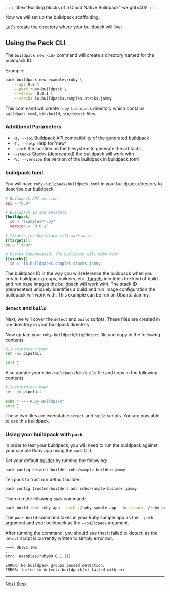+++
title="Building blocks of a Cloud Native Buildpack"
weight=402
+++

<!-- test:suite=create-buildpack;weight=2 -->

Now we will set up the buildpack scaffolding.

Let's create the directory where your buildpack will live:

## Using the Pack CLI

The `buildpack new <id>` command will create a directory named for the buildpack ID.

Example:
<!-- test:exec -->
```bash
pack buildpack new examples/ruby \
    --api 0.8 \
    --path ruby-buildpack \
    --version 0.0.1 \
    --stacks io.buildpacks.samples.stacks.jammy
```
<!--+- "{{execute}}"+-->
This command will create `ruby-buildpack` directory which contains `buildpack.toml`, `bin/build`,  `bin/detect` files.

### Additional Parameters
- `-a, --api` Buildpack API compatibility of the generated buildpack
- `-h, --help` Help for 'new'
- `--path` the location on the filesystem to generate the artifacts
- `--stacks` Stacks (deprecated) the buildpack will work with
- `-V, --version` the version of the buildpack in buildpack.toml



### buildpack.toml

You will have `ruby-buildpack/buildpack.toml`<!--+"{{open}}"+--> in your buildpack directory to describe our buildpack.

<!-- test:file=ruby-buildpack/buildpack.toml -->
```toml
# Buildpack API version
api = "0.8"

# Buildpack ID and metadata
[buildpack]
  id = "examples/ruby"
  version = "0.0.1"

# Targets the buildpack will work with
[[targets]]
os = "linux"

# Stacks (deprecated) the buildpack will work with
[[stacks]]
  id = "io.buildpacks.samples.stacks.jammy"

```

The buildpack ID is the way you will reference the buildpack when you create buildpack groups, builders, etc.
[Targets](/docs/concepts/components/targets/) identifies the kind of build and run base images the buildpack will work with.
The stack ID (deprecated) uniquely identifies a build and run image configuration the buildpack will work with. This example can be run on Ubuntu Jammy.

### `detect` and `build`

Next, we will cover the `detect` and `build` scripts. These files are created in `bin` directory in your buildpack directory.


Now update your `ruby-buildpack/bin/detect`<!--+"{{open}}"+--> file and copy in the following contents:

<!-- test:file=ruby-buildpack/bin/detect -->
```bash
#!/usr/bin/env bash
set -eo pipefail

exit 1
```

Also update your `ruby-buildpack/bin/build`<!--+"{{open}}"+--> file and copy in the following contents:

<!-- test:file=ruby-buildpack/bin/build -->
```bash
#!/usr/bin/env bash
set -eo pipefail

echo "---> Ruby Buildpack"
exit 1
```

These two files are executable `detect` and `build` scripts. You are now able to use this buildpack.

### Using your buildpack with `pack`

In order to test your buildpack, you will need to run the buildpack against your sample Ruby app using the `pack` CLI.

Set your default [builder][builder] by running the following:

<!-- test:exec -->
```bash
pack config default-builder cnbs/sample-builder:jammy
```
<!--+- "{{execute}}"+-->

Tell pack to trust our default builder:

<!-- test:exec -->
```bash
pack config trusted-builders add cnbs/sample-builder:jammy
```
<!--+- "{{execute}}"+-->

Then run the following `pack` command:

<!-- test:exec;exit-code=1 -->
```bash
pack build test-ruby-app --path ./ruby-sample-app --buildpack ./ruby-buildpack
```
<!--+- "{{execute}}"+-->

The `pack build` command takes in your Ruby sample app as the `--path` argument and your buildpack as the `--buildpack` argument.

After running the command, you should see that it failed to detect, as the `detect` script is currently written to simply error out.

<!-- test:assert=contains;ignore-lines=... -->
```
===> DETECTING
...
err:  examples/ruby@0.0.1 (1)
...
ERROR: No buildpack groups passed detection.
ERROR: failed to detect: buildpack(s) failed with err
```

<!--+ if false+-->
---

<a href="/docs/buildpack-author-guide/create-buildpack/detection" class="button bg-pink">Next Step</a>

[builder]: /docs/concepts/components/builder
<!--+ end +-->